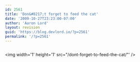```yaml
---
id: 2561
title: 'Don&#8217;t forget to feed the cat'
date: '2009-10-27T23:23:00-07:00'
author: 'Aaron Lord'
layout: revision
guid: 'https://blog.devlord.io/?p=2561'
permalink: '/?p=2561'
---
```


<a href="http://icanhascheezburger.files.wordpress.com/2008/02/funny-pictures-kitten-laptop-hungry.jpg"><img src="http://icanhascheezburger.files.wordpress.com/2008/02/funny-pictures-kitten-laptop-hungry.jpg" border="0" alt="" /></a><div class="blogger-post-footer"><img width='1' height='1' src="/dont-forget-to-feed-the-cat/"' /></div>